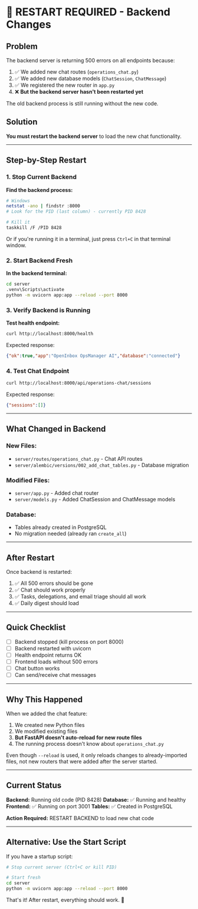 # 🔴 RESTART REQUIRED - Backend Changes

## Problem

The backend server is returning 500 errors on all endpoints because:

1. ✅ We added new chat routes (`operations_chat.py`)
2. ✅ We added new database models (`ChatSession`, `ChatMessage`)
3. ✅ We registered the new router in `app.py`
4. ❌ **But the backend server hasn't been restarted yet**

The old backend process is still running without the new code.

## Solution

**You must restart the backend server** to load the new chat functionality.

---

## Step-by-Step Restart

### 1. Stop Current Backend

**Find the backend process:**
```bash
# Windows
netstat -ano | findstr :8000
# Look for the PID (last column) - currently PID 8428

# Kill it
taskkill /F /PID 8428
```

Or if you're running it in a terminal, just press `Ctrl+C` in that terminal window.

### 2. Start Backend Fresh

**In the backend terminal:**
```bash
cd server
.venv\Scripts\activate
python -m uvicorn app:app --reload --port 8000
```

### 3. Verify Backend is Running

**Test health endpoint:**
```bash
curl http://localhost:8000/health
```

Expected response:
```json
{"ok":true,"app":"OpenInbox OpsManager AI","database":"connected"}
```

### 4. Test Chat Endpoint

```bash
curl http://localhost:8000/api/operations-chat/sessions
```

Expected response:
```json
{"sessions":[]}
```

---

## What Changed in Backend

### New Files:
- `server/routes/operations_chat.py` - Chat API routes
- `server/alembic/versions/002_add_chat_tables.py` - Database migration

### Modified Files:
- `server/app.py` - Added chat router
- `server/models.py` - Added ChatSession and ChatMessage models

### Database:
- Tables already created in PostgreSQL
- No migration needed (already ran `create_all`)

---

## After Restart

Once backend is restarted:

1. ✅ All 500 errors should be gone
2. ✅ Chat should work properly
3. ✅ Tasks, delegations, and email triage should all work
4. ✅ Daily digest should load

---

## Quick Checklist

- [ ] Backend stopped (kill process on port 8000)
- [ ] Backend restarted with uvicorn
- [ ] Health endpoint returns OK
- [ ] Frontend loads without 500 errors
- [ ] Chat button works
- [ ] Can send/receive chat messages

---

## Why This Happened

When we added the chat feature:
1. We created new Python files
2. We modified existing files
3. **But FastAPI doesn't auto-reload for new route files**
4. The running process doesn't know about `operations_chat.py`

Even though `--reload` is used, it only reloads changes to already-imported files, not new routers that were added after the server started.

---

## Current Status

**Backend:** Running old code (PID 8428)
**Database:** ✅ Running and healthy
**Frontend:** ✅ Running on port 3001
**Tables:** ✅ Created in PostgreSQL

**Action Required:** RESTART BACKEND to load new chat code

---

## Alternative: Use the Start Script

If you have a startup script:
```bash
# Stop current server (Ctrl+C or kill PID)

# Start fresh
cd server
python -m uvicorn app:app --reload --port 8000
```

That's it! After restart, everything should work. 🎉
